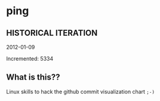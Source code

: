 # ping

## HISTORICAL ITERATION
2012-01-09

Incremented: 5334

## What is this?? 
Linux skills to hack the github commit visualization chart `;-)`
